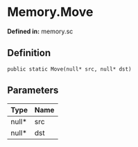 # Memory.Move
**Defined in:** memory.sc

**Definition**
----------------
```
public static Move(null* src, null* dst)
```

**Parameters**
------------------

| Type  | Name
|-------|--------
| null* | src
| null* | dst
